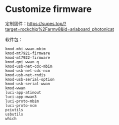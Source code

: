 # Customize firmware

定制固件：<https://supes.top/?target=rockchip%2Farmv8&id=ariaboard_photonicat>

软件包：

```plain
kmod-mhi-wwan-mbim
kmod-mt7921-firmware
kmod-mt7922-firmware
kmod-qmi_wwan_q
kmod-usb-net-cdc-mbim
kmod-usb-net-cdc-ncm
kmod-usb-net-rndis
kmod-usb-serial-option
kmod-usb-serial-wwan
kmod-wwan
luci-app-atinout
luci-app-mwan3
luci-proto-mbim
luci-proto-ncm
pciutils
usbutils
which
```
